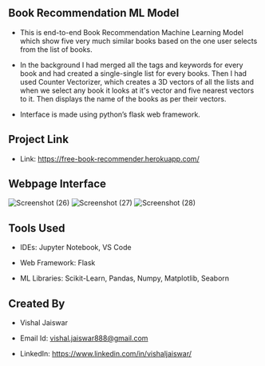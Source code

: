 ## Book Recommendation ML Model
- This is end-to-end Book Recommendation Machine Learning Model which show five very much similar books based on the one user selects from the list of books.

- In the background I had merged all the tags and keywords for every book and had created a single-single list for every books. Then I had used Counter Vectorizer, which creates a 3D vectors of all the lists and when we select any book it looks at it's vector and five nearest vectors to it. Then displays the name of the books as per their vectors.

- Interface is made using python’s flask web framework.


## Project Link
 - Link: https://free-book-recommender.herokuapp.com/

<!--
## Models used
- Linear Regression - (82.55% r2_score)

- Lasso - (81.31% r2_score)

- Ridge - (82.46% r2_score)

- As per the above r2_scores, Linear Regression and Ridge where performing a bit better than Lasso. That's why for building the web framework I chose Ridge ML Model with 82.46% r2_score.
-->


## Webpage Interface
![Screenshot (26)](https://user-images.githubusercontent.com/102510153/171981351-d0cadca2-182a-4834-b9a0-92b6b4ebde7b.png)
![Screenshot (27)](https://user-images.githubusercontent.com/102510153/171981348-be2f7b9f-9903-4411-bf93-534cd9a1362a.png)
![Screenshot (28)](https://user-images.githubusercontent.com/102510153/171981350-d727a9fb-e382-4ec1-ab7c-2d676c6e974b.png)



## Tools Used
- IDEs: Jupyter Notebook, VS Code

- Web Framework: Flask

- ML Libraries: Scikit-Learn, Pandas, Numpy, Matplotlib, Seaborn
<!--
- ML Models: Linear Regression, Lasso, Ridge

<!--
# Problem Statement
- Malware is one of the top most obstructions for expansion and growth of digital acceptance among the users.
- Both enterprises and common users are struggling to get protected from the malware in cyberspace, which emphasizes the importance of developing efficient methods of malware detection.
- Malware detection is the technique for identifying malware in the end devices or networks.


# Models used
- Xgboost classifier (F1 score : 0.9619)
- RandomForest classifier (F1 score : 0.9696)
- SVC (F1 score : 0.9361)
-->

## Created By
- Vishal Jaiswar

- Email Id: vishal.jaiswar888@gmail.com

- LinkedIn: https://www.linkedin.com/in/vishaljaiswar/

